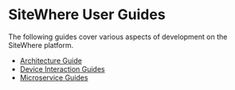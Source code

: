 # SiteWhere User Guides

The following guides cover various aspects of development on the SiteWhere
platform.

- [Architecture Guide](./architecture/)
- [Device Interaction Guides](./devices/)
- [Microservice Guides](./microservices/)
